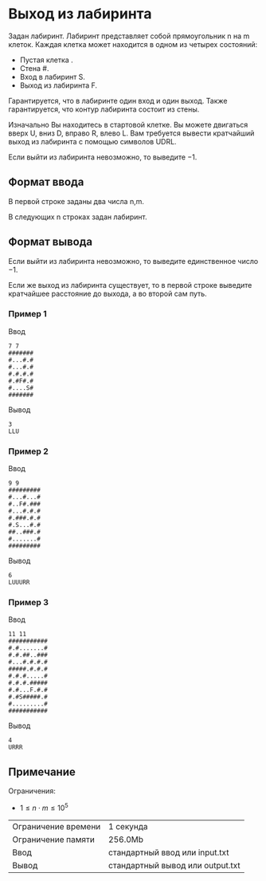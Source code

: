 # Выход из лабиринта

Задан лабиринт. Лабиринт представляет собой прямоугольник n на m клеток. Каждая клетка может находится в одном из четырех состояний:

*   Пустая клетка .
*   Стена #.
*   Вход в лабиринт S.
*   Выход из лабиринта F.

Гарантируется, что в лабиринте один вход и один выход. Также гарантируется, что контур лабиринта состоит из стены.

Изначально Вы находитесь в стартовой клетке. Вы можете двигаться вверх U, вниз D, вправо R, влево L. Вам требуется вывести кратчайший выход из лабиринта с помощью символов UDRL.

Если выйти из лабиринта невозможно, то выведите −1.

## Формат ввода

В первой строке заданы два числа n,m.

В следующих n строках задан лабиринт.

## Формат вывода

Если выйти из лабиринта невозможно, то выведите единственное число −1.

Если же выход из лабиринта существует, то в первой строке выведите кратчайшее расстояние до выхода, а во второй сам путь.

### Пример 1

Ввод

    7 7
    #######
    #...#.#
    #...#.#
    #.#.#.#
    #.#F#.#
    #....S#
    #######
    

Вывод

    3
    LLU
    

### Пример 2

Ввод

    9 9
    #########
    #...#...#
    #..F#.###
    #...#.#.#
    #.###.#.#
    #.S...#.#
    ##..###.#
    #.......#
    #########
    

Вывод

    6
    LUUURR
    

### Пример 3

Ввод

    11 11
    ###########
    #.#.......#
    #.#.##..###
    #...#.#.#.#
    #####.#.#.#
    #.#.#.....#
    #.#.#.#####
    #.#...F.#.#
    #.#S#####.#
    #.........#
    ###########
    

Вывод

    4
    URRR
    

## Примечание

Ограничения:

*   $1 \leq n \cdot m \leq 10^5$


<table>
 <tr class="time-limit">
    <td class="property-title">Ограничение времени</td>
    <td>1&nbsp;секунда</td>
 </tr>
 <tr class="memory-limit">
    <td class="property-title">Ограничение памяти</td>
    <td>256.0Mb</td>
 </tr>
 <tr class="input-file">
    <td class="property-title">Ввод</td>
    <td colspan="1">стандартный ввод или input.txt</td>
 </tr>
 <tr class="output-file">
    <td class="property-title">Вывод</td>
    <td colspan="1">стандартный вывод или output.txt</td>
 </tr>
</table>
